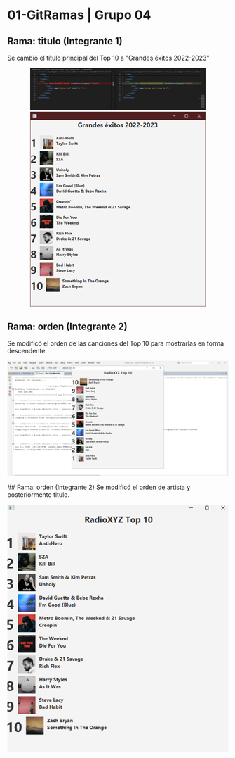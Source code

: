 # 01-GitRamas | Grupo 04

## Rama: titulo (Integrante 1)
Se cambió el título principal del Top 10 a "Grandes éxitos 2022-2023"

<div align="center">
  <kbd>
    <img style='width:400px' src="./TopMusical/img/titulo_cambio.png"/>
    <img style='width:400px' src="./TopMusical/img/titulo_resultado.png"/>
  </kbd>
</div>

## Rama: orden (Integrante 2)
Se modificó el orden de las canciones del Top 10 para mostrarlas en forma descendente.
<p align="center">
  <img src="./TopMusical/img/prueba.png" alt="Captura del Top 10" width="800"/>
</p>
## Rama: orden (Integrante 2)
Se modificó el orden de artista y posteriormente titulo.
<p align="center">
  <img src="./capturas/artista.png" alt="Artista" width="800"/>
</p>